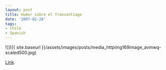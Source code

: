 ```yaml
---
layout: post
title: Humor sobre el Transantiago
date: '2007-02-28'
tags:
- chile
- Spanish
---
```


 ![]({{ site.baseurl }}/assets/images/posts/media_httpimg169image_avmwq-scaled500.jpg)

[Link][1].

[1]: http://transhumor.atspace.com/

